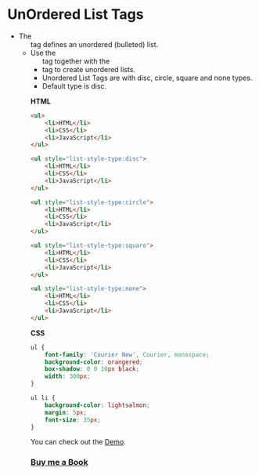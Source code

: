 # UnOrdered List Tags

- The <ul> tag defines an unordered (bulleted) list.
- Use the <ul> tag together with the <li> tag to create unordered lists.
- Unordered List Tags are with disc, circle, square and none types.
- Default type is disc.


**HTML**

```HTML
<ul>
    <li>HTML</li>
    <li>CSS</li>
    <li>JavaScript</li>
</ul>

<ul style="list-style-type:disc">
    <li>HTML</li>
    <li>CSS</li>
    <li>JavaScript</li>
</ul>

<ul style="list-style-type:circle">
    <li>HTML</li>
    <li>CSS</li>
    <li>JavaScript</li>
</ul>

<ul style="list-style-type:square">
    <li>HTML</li>
    <li>CSS</li>
    <li>JavaScript</li>
</ul>

<ul style="list-style-type:none">
    <li>HTML</li>
    <li>CSS</li>
    <li>JavaScript</li>
</ul>

```

**CSS**

```CSS
ul {
    font-family: 'Courier New', Courier, monospace;
    background-color: orangered;
    box-shadow: 0 0 10px black;
    width: 300px;
}

ul li {
    background-color: lightsalmon;
    margin: 5px;
    font-size: 35px;
}

```

You can check out the [Demo](https://praveenoruganti.github.io/praveenorugantitech-html/7_UnOrdered%20List/Demo).

### [Buy me a Book](https://bit.ly/388sUbE)


